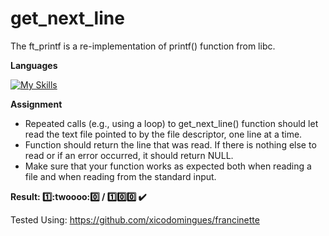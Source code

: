 # get_next_line

The ft_printf is a re-implementation of printf() function from libc.

**Languages**

[![My Skills](https://skillicons.dev/icons?i=c)](https://skillicons.dev)

**Assignment**

- Repeated calls (e.g., using a loop) to get_next_line() function should let read the text file pointed to by the file descriptor, one line at a time.
- Function should return the line that was read. If there is nothing else to read or if an error occurred, it should return NULL.
- Make sure that your function works as expected both when reading a file and when reading from the standard input.

**Result: :one::twoooo::zero: / :one::zero::zero: :heavy_check_mark:**

Tested Using:
https://github.com/xicodomingues/francinette
